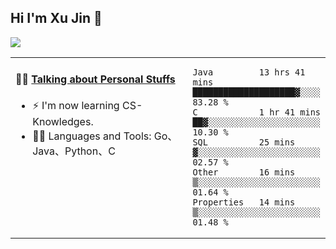 
## Hi I'm Xu Jin 👋
![](https://komarev.com/ghpvc/?username=jiayouxujin&color=brightgreen&label=PROFILE+VIEWS)



<table align="center">
<tr>
<td valign="top" width="60%">

#### 🏋️‍♀️ <a href="https://github.com/jiayouxujin" target="_blank">Talking about Personal Stuffs</a>
<!-- recent_releases starts -->

- ⚡  I'm now learning CS-Knowledges.  
- 🏊‍♂️ Languages and Tools: Go、Java、Python、C
<!-- recent_releases ends -->
</td>
<td>
 
<!--START_SECTION:waka-->
```text
Java         13 hrs 41 mins  ████████████████████▓░░░░   83.28 % 
C            1 hr 41 mins    ██▓░░░░░░░░░░░░░░░░░░░░░░   10.30 % 
SQL          25 mins         ▓░░░░░░░░░░░░░░░░░░░░░░░░   02.57 % 
Other        16 mins         ▒░░░░░░░░░░░░░░░░░░░░░░░░   01.64 % 
Properties   14 mins         ▒░░░░░░░░░░░░░░░░░░░░░░░░   01.48 % 
```
<!--END_SECTION:waka-->
 
</td>
</tr>
</table>





